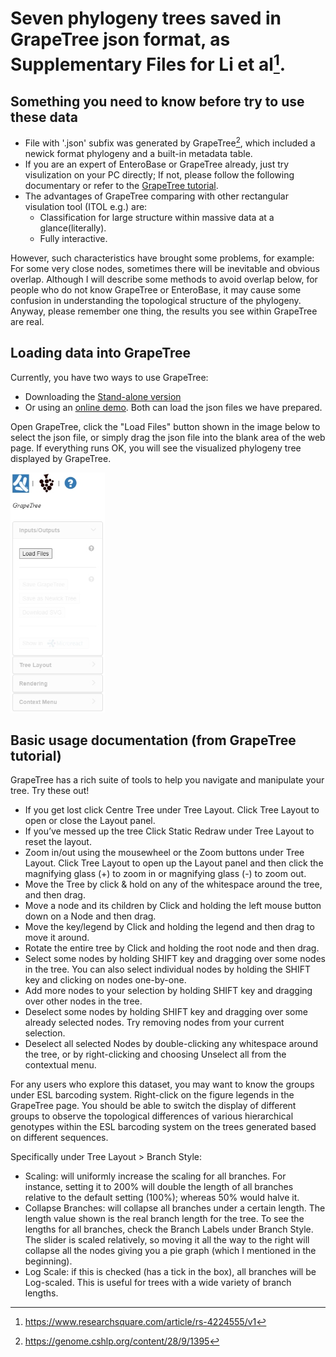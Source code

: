 # Seven phylogeny trees saved in GrapeTree json format, as Supplementary Files for Li et al[^capy].
## Something you need to know before try to use these data
* File with '.json' subfix was generated by GrapeTree[^GrapeTree], which included a newick format phylogeny and a built-in metadata table.
* If you are an expert of EnteroBase or GrapeTree already, just try visulization on your PC directly; If not, please follow the following documentary or refer to the [GrapeTree tutorial](https://enterobase.readthedocs.io/en/latest/grapetree/grapetree-tutorial-1.html "GrapeTree tutorial").
* The advantages of GrapeTree comparing with other rectangular visulation tool (ITOL e.g.) are:
	* Classification for large structure within massive data at a glance(literally).
	* Fully interactive.

However, such characteristics have brought some problems, for example:
For some very close nodes, sometimes there will be inevitable and obvious overlap. Although I will describe some methods to avoid overlap below, for people who do not know GrapeTree or EnteroBase, it may cause some confusion in understanding the topological structure of the phylogeny. Anyway, please remember one thing, the results you see within GrapeTree are real.

## Loading data into GrapeTree
Currently, you have two ways to use GrapeTree: 
* Downloading the [Stand-alone version](https://github.com/achtman-lab/GrapeTree/releases) 
* Or using an [online demo](https://achtman-lab.github.io/GrapeTree/MSTree_holder.html). 
Both can load the json files we have prepared.

Open GrapeTree, click the "Load Files" button shown in the image below to select the json file, or simply drag the json file into the blank area of the web page. If everything runs OK, you will see the visualized phylogeny tree displayed by GrapeTree.

<img src=https://github.com/Naclist/Li-et-al.-A.-baumanii-data-repo/blob/main/img/loading.png width=30%>

## Basic usage documentation (from GrapeTree tutorial)
GrapeTree has a rich suite of tools to help you navigate and manipulate your tree. Try these out!

* If you get lost click Centre Tree under Tree Layout. Click Tree Layout to open or close the Layout panel.
* If you’ve messed up the tree Click Static Redraw under Tree Layout to reset the layout.
* Zoom in/out using the mousewheel or the Zoom buttons under Tree Layout. Click Tree Layout to open up the Layout panel and then click the magnifying glass (+) to zoom in or magnifying glass (-) to zoom out.
* Move the Tree by click & hold on any of the whitespace around the tree, and then drag.
* Move a node and its children by Click and holding the left mouse button down on a Node and then drag.
* Move the key/legend by Click and holding the legend and then drag to move it around.
* Rotate the entire tree by Click and holding the root node and then drag.
* Select some nodes by holding SHIFT key and dragging over some nodes in the tree. You can also select individual nodes by holding the SHIFT key and clicking on nodes one-by-one.
* Add more nodes to your selection by holding SHIFT key and dragging over other nodes in the tree.
* Deselect some nodes by holding SHIFT key and dragging over some already selected nodes. Try removing nodes from your current selection.
* Deselect all selected Nodes by double-clicking any whitespace around the tree, or by right-clicking and choosing Unselect all from the contextual menu.

For any users who explore this dataset, you may want to know the groups under ESL barcoding system. Right-click on the figure legends in the GrapeTree page. You should be able to switch the display of different groups to observe the topological differences of various hierarchical genotypes within the ESL barcoding system on the trees generated based on different sequences.

Specifically under Tree Layout > Branch Style:

* Scaling: will uniformly increase the scaling for all branches. For instance, setting it to 200% will double the length of all branches relative to the default setting (100%); whereas 50% would halve it.
* Collapse Branches: will collapse all branches under a certain length. The length value shown is the real branch length for the tree. To see the lengths for all branches, check the Branch Labels under Branch Style. The slider is scaled relatively, so moving it all the way to the right will collapse all the nodes giving you a pie graph (which I mentioned in the beginning).
* Log Scale: if this is checked (has a tick in the box), all branches will be Log-scaled. This is useful for trees with a wide variety of branch lengths.


[^capy]: https://www.researchsquare.com/article/rs-4224555/v1
[^GrapeTree]: https://genome.cshlp.org/content/28/9/1395
